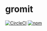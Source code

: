 # gromit

[![CircleCI](https://img.shields.io/circleci/project/github/blueflag/gromit.svg?style=flat-square)](https://circleci.com/gh/blueflag/gromit)
[![npm](https://img.shields.io/npm/v/gromit.svg?style=flat-square)](https://www.npmjs.com/package/gromit)
